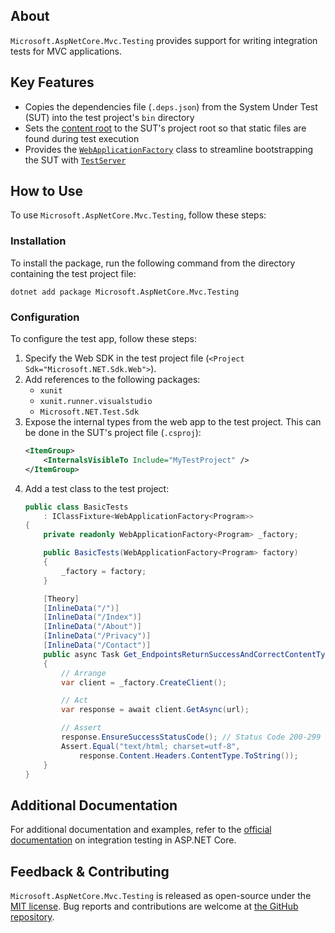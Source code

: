 ## About

`Microsoft.AspNetCore.Mvc.Testing` provides support for writing integration tests for MVC applications.

## Key Features

* Copies the dependencies file (`.deps.json`) from the System Under Test (SUT) into the test project's `bin` directory
* Sets the [content root](https://learn.microsoft.com/aspnet/core/fundamentals/#content-root) to the SUT's project root so that static files are found during test execution
* Provides the [`WebApplicationFactory`](https://learn.microsoft.com/dotnet/api/microsoft.aspnetcore.mvc.testing.webapplicationfactory-1) class to streamline bootstrapping the SUT with [`TestServer`](https://learn.microsoft.com/dotnet/api/microsoft.aspnetcore.testhost.testserver)

## How to Use

To use `Microsoft.AspNetCore.Mvc.Testing`, follow these steps:

### Installation

To install the package, run the following command from the directory containing the test project file:

```shell
dotnet add package Microsoft.AspNetCore.Mvc.Testing
```

### Configuration

To configure the test app, follow these steps:

1. Specify the Web SDK in the test project file (`<Project Sdk="Microsoft.NET.Sdk.Web">`).
2. Add references to the following packages:
    * `xunit`
    * `xunit.runner.visualstudio`
    * `Microsoft.NET.Test.Sdk`
3. Expose the internal types from the web app to the test project. This can be done in the SUT's project file (`.csproj`):
    ```xml
    <ItemGroup>
        <InternalsVisibleTo Include="MyTestProject" />
    </ItemGroup>
    ```
4. Add a test class to the test project:
    ```csharp
    public class BasicTests
        : IClassFixture<WebApplicationFactory<Program>>
    {
        private readonly WebApplicationFactory<Program> _factory;

        public BasicTests(WebApplicationFactory<Program> factory)
        {
            _factory = factory;
        }

        [Theory]
        [InlineData("/")]
        [InlineData("/Index")]
        [InlineData("/About")]
        [InlineData("/Privacy")]
        [InlineData("/Contact")]
        public async Task Get_EndpointsReturnSuccessAndCorrectContentType(string url)
        {
            // Arrange
            var client = _factory.CreateClient();

            // Act
            var response = await client.GetAsync(url);

            // Assert
            response.EnsureSuccessStatusCode(); // Status Code 200-299
            Assert.Equal("text/html; charset=utf-8",
                response.Content.Headers.ContentType.ToString());
        }
    }
    ```

## Additional Documentation

For additional documentation and examples, refer to the [official documentation](https://learn.microsoft.com/aspnet/core/test/integration-tests) on integration testing in ASP.NET Core.

## Feedback & Contributing

`Microsoft.AspNetCore.Mvc.Testing` is released as open-source under the [MIT license](https://licenses.nuget.org/MIT). Bug reports and contributions are welcome at [the GitHub repository](https://github.com/dotnet/aspnetcore).
